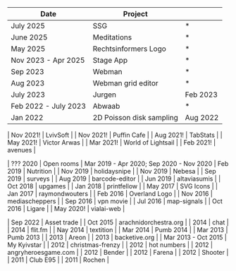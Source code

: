 | Date                 | Project                  |          |
|----------------------|--------------------------|----------|
| July 2025            | SSG                      | *        |
| June 2025            | Meditations              | *        |
| May 2025             | Rechtsinformers Logo     | *        |
| Nov 2023 - Apr 2025  | Stage App                | *        |
| Sep 2023             | Webman                   | *        |
| Aug 2023             | Webman grid editor       | *        |
| July 2023            | Jurgen                   | Feb 2023 |
| Feb 2022 - July 2023 | Abwaab                   | *        |
| Jan 2022             | 2D Poisson disk sampling | Aug 2022 |

| Nov 2021!              | LvivSoft                 |
| Nov 2021!              | Puffin Cafe              |
| Aug 2021!              | TabStats                 |
| May 2021!              | Victor Arwas             |
| Mar 2021!              | World of Lightsail       |
| Feb 2021!              | avenues                  |

| ??? 2020               | Open rooms               | Mar 2019 - Apr 2020; Sep 2020 - Nov 2020 
| Feb 2019               | Nutrition                |
| Nov 2019               | holidaysnipe             |
| Nov 2019               | Nebesa                   |
| Sep 2019               | surveys                  |
| Aug 2019               | barcode-editor           |
| Jun 2019               | altaviasumis             |
| Oct 2018               | upgames                  |
| Jan 2018               | printfellow              |
| May 2017               | SVG Icons                |
| Jan 2017               | raymondwouters           |
| Feb 2016               | Overland Logo            |
| Nov 2016               | mediascheppers           |
| Sep 2016               | vpn movie                |
| Jul 2016               | map-signals              |
| Oct 2016               | Ligare                   |
| May 2020!              | vialai-web               |

| Sep 2022            | Asset trade             |
| Oct 2015            | arachnidorchestra.org   |
| 2014                | chat                    |
| 2014                | flit.fm                 |
| Nay 2014            | textition               |
| Mar 2014            | Pumb 2014               |
| Mar 2013            | Pumb 2013               |
| 2013                | Areon                   |
| 2013                | backetive.org           |
| Mar 2013 - Oct 2015 | My Kyivstar             |
| 2012                | christmas-frenzy        |
| 2012                | hot numbers             |
| 2012                | angryheroesgame.com     |
| 2012                | Bender                  |
| 2012                | Farena                  |
| 2012                | Shooter                 |
| 2011                | Club E95                |
| 2011                | Rochen                  |


